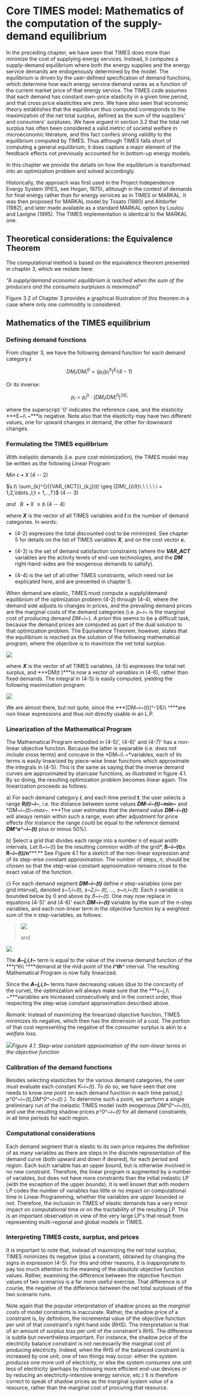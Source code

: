 # Core TIMES model: Mathematics of the computation of the supply-demand equilibrium

In the preceding chapter, we have seen that TIMES does more than
minimize the cost of supplying energy services. Instead, it computes a
supply-demand equilibrium where both the energy supplies and the energy
service demands are endogenously determined by the model. The
equilibrium is driven by the user-defined specification of demand
functions, which determine how each energy service demand varies as a
function of the current market price of that energy service. The TIMES
code assumes that each demand has constant own-price elasticity in a
given time period, and that cross price elasticities are zero. We have
also seen that economic theory establishes that the equilibrium thus
computed corresponds to the maximization of the net total surplus,
defined as the sum of the suppliers' and consumers' surpluses. We have
argued in section 3.2 that the total net surplus has often been
considered a valid metric of societal welfare in microeconomic
literature, and this fact confers strong validity to the equilibrium
computed by TIMES. Thus although TIMES falls short of computing a
general equilibrium, it does capture a major element of the feedback
effects not previously accounted for in bottom-up energy models.

In this chapter we provide the details on how the equilibrium is
transformed into an optimization problem and solved accordingly.

Historically, the approach was first used in the Project Independence
Energy System (PIES, see Hogan, 1975), although in the context of
demands for final energy rather than for energy services as in TIMES or
MARKAL. It was then proposed for MARKAL model by Tosato (1980) and
Altdorfer (1982), and later made available as a standard MARKAL option
by Loulou and Lavigne (1995). The TIMES implementation is identical to
the MARKAL one.

## Theoretical considerations: the Equivalence Theorem

The computational method is based on the equivalence theorem presented
in chapter 3, which we restate here:

*\"A supply/demand economic equilibrium is reached when the sum of the
producers and the consumers surpluses is maximized\"*

Figure 3.2 of Chapter 3 provides a graphical illustration of this
theorem in a case where only one commodity is considered.

## Mathematics of the TIMES equilibrium

### Defining demand functions

From chapter 3, we have the following demand function for each demand
category ***i***

$$
{DM_{i}/D{M_{i}}^{0} = (p_{i}/p_{i}^{0})^{E_{i}}(4 - 1)}$$

Or its inverse:

$$p_{i} = p_{i}^{0} \cdot (DM_{i}/D{M_{i}}^{0})^{1/E_{i}}$$

where the superscript '0' indicates the reference case, and the
elasticity ***E~i\ ~***is negative. Note also that the elasticity may
have two different values, one for upward changes in demand, the other
for downward changes.

### Formulating the TIMES equilibrium

With inelastic demands (i.e. pure cost minimization), the TIMES model
may be written as the following Linear Program:

$Min\ c \bullet X$ (4 -- 2)

$s.t\ \sum_{k}^{}{{VAR_{ACT}}_{k,j}(t) \geq {DM}_{i}(t)\ \ \ \ \ i = 1,2,\ldots.,I;t = 1,..,T}$
(4 -- 3)

$and\ \ \ B\  \bullet X\  \geq b$ (4 -- 4)

where ***X*** is the vector of all TIMES variables and ***I*** is the
number of demand categories. In words:

-   (4-2) expresses the total discounted cost to be minimized. See
    chapter 5 for details on the list of TIMES variables ***X***, and on
    the cost vector ***c.***

-   (4-3) is the set of demand satisfaction constraints (where the
    ***VAR_ACT*** variables are the activity levels of end-use
    technologies, and the ***DM*** right-hand-sides are the exogenous
    demands to satisfy).

-   (4-4) is the set of all other TIMES constraints, which need not be
    explicated here, and are presented in chapter 5.

When demand are elastic, TIMES must compute a supply/demand equilibrium
of the optimization problem (4-2) through (4-4), where the demand side
adjusts to changes in prices, and the prevailing demand prices are the
marginal costs of the demand categories (i.e. *p~i~* is the marginal
cost of producing demand *DM~i~*). *A priori* this seems to be a
difficult task, because the demand prices are computed as part of the
dual solution to that optimization problem. The Equivalence Theorem,
however, states that the equilibrium is reached as the solution of the
following mathematical program, where the objective is to maximize the
net total surplus:

![](media/image10.emf)

where ***X*** is the vector of all TIMES variables, (4-5) expresses the
total net surplus, and ***DM(t )***is now a vector of *variables* in
(4-6), rather than fixed demands. The integral in (4-5) is easily
computed, yielding the following maximization program:

![](media/image11.emf)

We are almost there, but not quite, since the
***\[DM~i~(t)\]^-1/Ei\ ^***are non linear expressions and thus not
directly usable in an L.P.

### Linearization of the Mathematical Program

The Mathematical Program embodied in (4-5)', (4-6)' and (4-7)' has a
non-linear objective function. Because the latter is separable (i.e.
does not include cross terms) and concave in the *DM~i\ ~*variables,
each of its terms is easily linearized by piece-wise linear functions
which approximate the integrals in (4-5). This is the same as saying
that the inverse demand curves are approximated by staircase functions,
as illustrated in figure 4.1. By so doing, the resulting optimization
problem becomes linear again. The linearization proceeds as follows.

a)  For each demand category ***i***, and each time period ***t***, the
    user selects a range ***R(t)~i~***, i.e. the distance between some
    values ***DM~i~(t)*~min~** and ***DM~i~(t)*~max~*. ***The user
    estimates that the demand value ***DM~i~(t)*** will always remain
    within such a range, even after adjustment for price effects (for
    instance the range could be equal to the reference demand
    ***DM^o^~i~(t)*** plus or minus 50%).

b)  Select a grid that divides each range into a number *n* of equal
    width intervals. Let ß~i~(t) be the resulting common width of the
    grid*, **ß~i~(t)= R~i~(t)/n*****.** See Figure 4.1 for a sketch of
    the non-linear expression and of its step-wise constant
    approximation. The number of steps, *n*, should be chosen so that
    the step-wise constant approximation remains close to the exact
    value of the function.

c)  For each demand segment ***DM~i~(t)*** define *n* step-variables
    (one per grid interval), denoted *s~1,i~(t), s~2,i~ (t), ...,
    s~n,i~(t)*. Each *s* variable is bounded below by 0 and above by
    *ß~i~(t)*. One may now replace in equations (4-5)' and (4-6)' each
    ***DM~i~(t)*** variable by the sum of the *n*-step variables, and
    each non-linear term in the objective function by a weighted sum of
    the *n* step-variables, as follows:

> ![](media/image12.emf)
>
> and

![](media/image13.emf)

The ***A~j,i,t~*** term is equal to the value of the inverse demand
function of the ***j^th\ ^***demand at the mid-point of the ***i^th^***
interval. The resulting Mathematical Program is now fully linearized.

Since the ***A~j,i,t~*** terms have decreasing values (due to the
concavity of the curve), the optimization will always make sure that the
***s~j,I\ ~***variables are increased consecutively and in the correct
order, thus respecting the step-wise constant approximation described
above.

*Remark:* Instead of maximizing the linearized objective function, TIMES
minimizes its negative, which then has the dimension of a cost. The
portion of that cost representing the negative of the consumer surplus
is akin to a *welfare loss.*

![](media/image14.wmf)*Figure 4.1. Step-wise constant approximation of
the non-linear terms in the objective function*

### Calibration of the demand functions

Besides selecting elasticities for the various demand categories, the
user must evaluate each constant *K~i~(t)*. To do so, we have seen that
one needs to know one point on each demand function in each time
period,*{ p^0^~i~(t),DM^0^~i~(t) }*. To determine such a point, we
perform a single preliminary run of the inelastic TIMES model (with
exogenous *DM^0^~i~(t)*), and use the resulting shadow prices
*p^0^~i~(t)* for all demand constraints, in all time periods for each
region.

### Computational considerations

Each demand segment that is elastic to its own price requires the
definition of as many variables as there are steps in the discrete
representation of the demand curve (both upward and down if desired),
for each period and region. Each such variable has an upper bound, but
is otherwise involved in no new constraint. Therefore, the linear
program is augmented by a number of variables, but does not have more
constraints than the initial inelastic LP (with the exception of the
upper bounds). It is well known that with modern LP codes the number of
variables has little or no impact on computational time in Linear
Programming, whether the variables are upper bounded or not. Therefore,
the inclusion in TIMES of elastic demands has a very minor impact on
computational time or on the tractability of the resulting LP. This is
an important observation in view of the very large LP's that result from
representing multi-regional and global models in TIMES.

### Interpreting TIMES costs, surplus, and prices

It is important to note that, instead of maximizing the net total
surplus, TIMES minimizes its negative (plus a constant), obtained by
changing the signs in expression (4-5). For this and other reasons, it
is inappropriate to pay too much attention to the meaning of the
*absolute* objective function values. Rather, examining the difference
between the objective function values of two scenarios is a far more
useful exercise. That difference is of course, the negative of the
difference between the net total surpluses of the two scenario runs.

Note again that the popular interpretation of shadow prices as the
*marginal costs* of model constraints is inaccurate. Rather, the shadow
price of a constraint is, by definition, the incremental value of the
objective function per unit of that constraint's right hand side (RHS).
The interpretation is that of an amount of *surplus loss* per unit of
the constraint's RHS. The difference is subtle but nevertheless
important. For instance, the shadow price of the electricity balance
constraint is not necessarily the marginal cost of producing
electricity. Indeed, when the RHS of the balanced constraint is
increased by one unit, one of two things may occur: either the system
*produces* one more unit of electricity, or else the system *consumes*
one unit less of electricity (perhaps by choosing more efficient end-use
devices or by reducing an electricity-intensive energy service, etc.) It
is therefore correct to speak of shadow prices as the marginal *system
value* of a resource, rather than the marginal *cost* of procuring that
resource.
